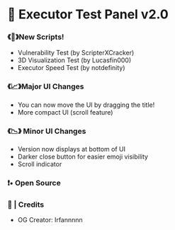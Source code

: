 # 🔬 Executor Test Panel v2.0

### 《🔘》New Scripts!

- Vulnerability Test (by ScripterXCracker)
- 3D Visualization Test (by Lucasfin000)
- Executor Speed Test (by notdefinity)

### 《📈》Major UI Changes
- You can now move the UI by dragging the title!
- More compact UI (scroll feature)

### 《📉》 Minor UI Changes
- Version now displays at bottom of UI
- Darker close button for easier emoji visibility
- Scroll indicator

  
### ❗️• Open Source
### 👑 | Credits
- OG Creator: Irfannnnn
